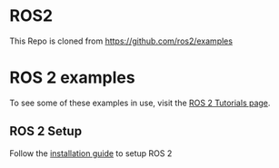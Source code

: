 # ROS2
This Repo is cloned from https://github.com/ros2/examples

ROS 2 examples
==============
To see some of these examples in use, visit the [ROS 2 Tutorials page](https://docs.ros.org/en/rolling/Tutorials.html).

## ROS 2 Setup
Follow the [installation guide](https://docs.ros.org/en/rolling/Installation/Alternatives/Ubuntu-Development-Setup.html) to setup ROS 2
